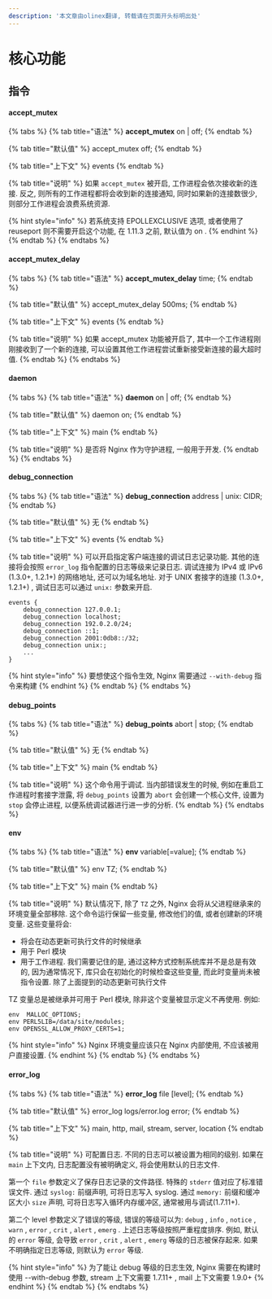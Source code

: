 ```yaml
---
description: '本文章由olinex翻译, 转载请在页面开头标明出处'
---
```


# 核心功能

## 指令

#### accept\_mutex

{% tabs %}
{% tab title="语法" %}
**accept\_mutex** on \| off;
{% endtab %}

{% tab title="默认值" %}
accept\_mutex off;
{% endtab %}

{% tab title="上下文" %}
events
{% endtab %}

{% tab title="说明" %}
如果 `accept_mutex` 被开启, 工作进程会依次接收新的连接. 反之, 则所有的工作进程都将会收到新的连接通知, 同时如果新的连接数很少, 则部分工作进程会浪费系统资源.

{% hint style="info" %}
若系统支持 EPOLLEXCLUSIVE 选项, 或者使用了 reuseport 则不需要开启这个功能, 在 1.11.3 之前, 默认值为 on .
{% endhint %}
{% endtab %}
{% endtabs %}

#### accept\_mutex\_delay

{% tabs %}
{% tab title="语法" %}
**accept\_mutex\_delay** time;
{% endtab %}

{% tab title="默认值" %}
accept\_mutex\_delay 500ms;
{% endtab %}

{% tab title="上下文" %}
events
{% endtab %}

{% tab title="说明" %}
如果 accept\_mutex 功能被开启了, 其中一个工作进程刚刚接收到了一个新的连接, 可以设置其他工作进程尝试重新接受新连接的最大超时值.
{% endtab %}
{% endtabs %}

#### daemon

{% tabs %}
{% tab title="语法" %}
**daemon** on \| off;
{% endtab %}

{% tab title="默认值" %}
daemon on;
{% endtab %}

{% tab title="上下文" %}
main
{% endtab %}

{% tab title="说明" %}
是否将 Nginx 作为守护进程, 一般用于开发.
{% endtab %}
{% endtabs %}

#### debug\_connection

{% tabs %}
{% tab title="语法" %}
**debug\_connection** address \| unix: CIDR;
{% endtab %}

{% tab title="默认值" %}
无
{% endtab %}

{% tab title="上下文" %}
events
{% endtab %}

{% tab title="说明" %}
可以开启指定客户端连接的调试日志记录功能. 其他的连接将会按照 `error_log` 指令配置的日志等级来记录日志. 调试连接为 IPv4 或 IPv6 \(1.3.0+, 1.2.1+\) 的网络地址, 还可以为域名地址. 对于 UNIX 套接字的连接 \(1.3.0+, 1.2.1+\) , 调试日志可以通过 `unix:` 参数来开启.

```text
events {
    debug_connection 127.0.0.1;
    debug_connection localhost;
    debug_connection 192.0.2.0/24;
    debug_connection ::1;
    debug_connection 2001:0db8::/32;
    debug_connection unix:;
    ...
}
```

{% hint style="info" %}
要想使这个指令生效, Nginx 需要通过 `--with-debug` 指令来构建
{% endhint %}
{% endtab %}
{% endtabs %}

#### debug\_points

{% tabs %}
{% tab title="语法" %}
**debug\_points** abort \| stop;
{% endtab %}

{% tab title="默认值" %}
无
{% endtab %}

{% tab title="上下文" %}
main
{% endtab %}

{% tab title="说明" %}
这个命令用于调试. 当内部错误发生的时候, 例如在重启工作进程时套接字泄露, 将 `debug_points` 设置为 `abort` 会创建一个核心文件, 设置为 `stop` 会停止进程, 以便系统调试器进行进一步的分析.
{% endtab %}
{% endtabs %}

#### env

{% tabs %}
{% tab title="语法" %}
**env** variable\[=value\];
{% endtab %}

{% tab title="默认值" %}
env TZ;
{% endtab %}

{% tab title="上下文" %}
main
{% endtab %}

{% tab title="说明" %}
默认情况下, 除了 `TZ` 之外, Nginx 会将从父进程继承来的环境变量全部移除. 这个命令运行保留一些变量, 修改他们的值, 或者创建新的环境变量. 这些变量将会:

* 将会在动态更新可执行文件的时候继承
* 用于 Perl 模块
* 用于工作进程. 我们需要记住的是, 通过这种方式控制系统库并不是总是有效的, 因为通常情况下, 库只会在初始化的时候检查这些变量, 而此时变量尚未被指令设置. 除了上面提到的动态更新可执行文件

TZ 变量总是被继承并可用于 Perl 模块, 除非这个变量被显示定义不再使用. 例如:

```text
env  MALLOC_OPTIONS;
env PERL5LIB=/data/site/modules;
env OPENSSL_ALLOW_PROXY_CERTS=1;
```

{% hint style="info" %}
Nginx 环境变量应该只在 Nginx 内部使用, 不应该被用户直接设置.
{% endhint %}
{% endtab %}
{% endtabs %}

#### error\_log

{% tabs %}
{% tab title="语法" %}
**error\_log** file \[level\];
{% endtab %}

{% tab title="默认值" %}
error\_log logs/error.log error;
{% endtab %}

{% tab title="上下文" %}
main, http, mail, stream, server, location
{% endtab %}

{% tab title="说明" %}
可配置日志. 不同的日志可以被设置为相同的级别. 如果在 `main` 上下文内, 日志配置没有被明确定义, 将会使用默认的日志文件.

第一个 `file` 参数定义了保存日志记录的文件路径. 特殊的 `stderr` 值对应了标准错误文件. 通过 `syslog:` 前缀声明, 可将日志写入 syslog. 通过 `memory:` 前缀和缓冲区大小 `size` 声明, 可将日志写入循环内存缓冲区, 通常被用与调试\(1.7.11+\).

第二个 level 参数定义了错误的等级, 错误的等级可以为: `debug` , `info` , `notice` , `warn` , `error` , `crit` , `alert` , `emerg` . 上述日志等级按照严重程度排序. 例如, 默认的 `error` 等级, 会导致 `error` , `crit` , `alert` , `emerg` 等级的日志被保存起来. 如果不明确指定日志等级, 则默认为 `error` 等级.

{% hint style="info" %}
为了能让 debug 等级的日志生效, Nginx 需要在构建时使用 --with-debug 参数, stream 上下文需要 1.7.11+ , mail 上下文需要 1.9.0+
{% endhint %}
{% endtab %}
{% endtabs %}



